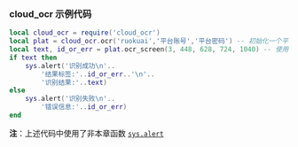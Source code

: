 ### cloud\_ocr 示例代码


```lua
local cloud_ocr = require('cloud_ocr')
local plat = cloud_ocr.ocr('ruokuai','平台账号','平台密码') -- 初始化一个平台对象
local text, id_or_err = plat.ocr_screen(3, 448, 628, 724, 1040) -- 使用这个平台打屏幕上的码获得结果
if text then
	sys.alert('识别成功\n'..
		'结果标签:'..id_or_err..'\n'..
		'识别结果:'..text)
else
	sys.alert('识别失败\n'..
		'错误信息:'..id_or_err)
end
```
**注**：上述代码中使用了非本章函数 [`sys.alert`](/Handbook/sys/sys.alert.md)

